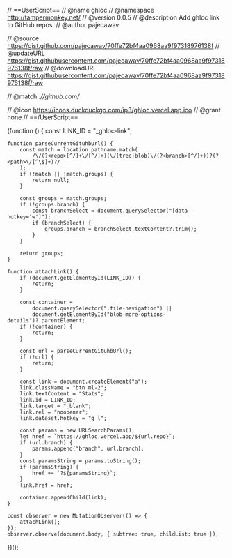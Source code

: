 // ==UserScript==
// @name         ghloc
// @namespace    http://tampermonkey.net/
// @version      0.0.5
// @description  Add ghloc link to GitHub repos.
// @author       pajecawav

// @source       https://gist.github.com/pajecawav/70ffe72bf4aa0968aa9f97318976138f
// @updateURL    https://gist.githubusercontent.com/pajecawav/70ffe72bf4aa0968aa9f97318976138f/raw
// @downloadURL  https://gist.githubusercontent.com/pajecawav/70ffe72bf4aa0968aa9f97318976138f/raw

// @match        *://github.com/*

// @icon         https://icons.duckduckgo.com/ip3/ghloc.vercel.app.ico
// @grant        none
// ==/UserScript==

(function () {
	const LINK_ID = "_ghloc-link";

	function parseCurrentGituhbUrl() {
		const match = location.pathname.match(
			/\/(?<repo>[^/]+\/[^/]+)(\/(tree|blob)\/(?<branch>[^/]+))?(?<path>\/[^\$]+)?/
		);
		if (!match || !match.groups) {
			return null;
		}

		const groups = match.groups;
		if (!groups.branch) {
			const branchSelect = document.querySelector("[data-hotkey='w']");
			if (branchSelect) {
				groups.branch = branchSelect.textContent?.trim();
			}
		}

		return groups;
	}

	function attachLink() {
		if (document.getElementById(LINK_ID)) {
			return;
		}

		const container =
			document.querySelector(".file-navigation") ||
			document.getElementById("blob-more-options-details")?.parentElement;
		if (!container) {
			return;
		}

		const url = parseCurrentGituhbUrl();
		if (!url) {
			return;
		}

		const link = document.createElement("a");
		link.className = "btn ml-2";
		link.textContent = "Stats";
		link.id = LINK_ID;
		link.target = "_blank";
		link.rel = "noopener";
		link.dataset.hotkey = "g l";

		const params = new URLSearchParams();
		let href = `https://ghloc.vercel.app/${url.repo}`;
		if (url.branch) {
			params.append("branch", url.branch);
		}
		const paramsString = params.toString();
		if (paramsString) {
			href += `?${paramsString}`;
		}
		link.href = href;

		container.appendChild(link);
	}

	const observer = new MutationObserver(() => {
		attachLink();
	});
	observer.observe(document.body, { subtree: true, childList: true });
})();
